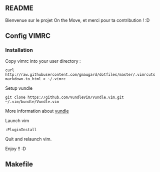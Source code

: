 README
----------

Bienvenue sur le projet On the Move, et merci pour ta contribution ! :D


Config VIMRC
-------------

### Installation

Copy vimrc into your user directory : 
```
curl http://raw.githubusercontent.com/gmaugard/dotfiles/master/.vimrcuts markdown.to_html > ~/.vimrc
```


Setup vundle
```
git clone https://github.com/VundleVim/Vundle.vim.git ~/.vim/bundle/Vundle.vim
```

More information about [vundle](https://github.com/VundleVim/Vundle.vim)


Launch vim 
```
:PluginInstall
```

Quit and relaunch vim.

Enjoy !! :D


Makefile
-------------

